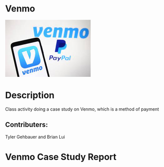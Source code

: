 # Venmo  

![venmoinage](venmoimage.jpeg)

# Description 
Class activity doing a case study on Venmo, which is a method of payment 

## **Contributers:** 
Tyler Gehbauer and
Brian Lui

# Venmo Case Study Report
